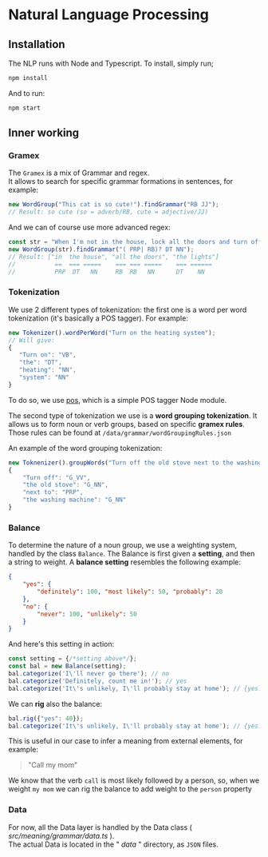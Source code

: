 # Natural Language Processing

## Installation
The NLP runs with Node and Typescript. To install, simply run;
```bash
npm install
```
And to run:
```bash
npm start
``` 

## Inner working
### Gramex
The `Gramex` is a mix of Grammar and regex.  
It allows to search for specific grammar formations in sentences, for example:
```javascript
new WordGroup("This cat is so cute!").findGrammar("RB JJ");
// Result: so cute (so = adverb/RB, cute = adjective/JJ)
```
And we can of course use more advanced regex:
```javascript
const str = "When I'm not in the house, lock all the doors and turn off the lights";
new WordGroup(str).findGrammar("( PRP| RB)? DT NN");
// Result: ["in  the house", "all the doors", "the lights"]
//           ==  === =====    === === =====    === ====== 
//           PRP  DT   NN     RB  RB   NN      DT    NN
```
### Tokenization
We use 2 different types of tokenization: the first one is a word per word tokenization (it's basically a POS tagger). For example:
```javascript
new Tokenizer().wordPerWord("Turn on the heating system");
// Will give:
{
   "Turn on": "VB",
   "the": "DT",
   "heating": "NN",
   "system": "NN"
}
```
To do so, we use [pos](https://www.npmjs.com/package/pos), which is a simple POS tagger Node module.

The second type of tokenization we use is a **word grouping tokenization**. It allows us to form noun or verb groups, based on specific **gramex rules**.
Those rules can be found at `/data/grammar/wordGroupingRules.json`

An example of the word grouping tokenization:
```javascript
new Toknenizer().groupWords("Turn off the old stove next to the washing machine")
{
    "Turn off": "G_VV",
    "the old stove": "G_NN",
    "next to": "PRP",
    "the washing machine": "G_NN"
}
```

### Balance
To determine the nature of a noun group, we use a weighting system, handled by the class `Balance`.
The Balance is first given a **setting**, and then a string to weight.
A **balance setting** resembles the following example:
```json
{
	"yes": {
		"definitely": 100, "most likely": 50, "probably": 20
	},
	"no": {
		"never": 100, "unlikely": 50
	}
}
``` 
And here's this setting in action:
```javascript
const setting = {/*setting above*/};
const bal = new Balance(setting);
bal.categorize('I\'ll never go there'); // no
bal.categorize('Definitely, count me in!'); // yes
bal.categorize('It\'s unlikely, I\'ll probably stay at home'); // {yes: 20, no:50} => no 
```

We can **rig** also the balance:
```javascript
bal.rig({"yes": 40});
bal.categorize('It\'s unlikely, I\'ll probably stay at home'); // {yes: 20+40, no:50} => yes 
```
This is useful in our case to infer a meaning from external elements, for example:

> "Call my mom"  

We know that the verb `call` is most likely followed by a person, so, when we weight `my mom` we can rig the balance to add weight to the `person` property


### Data
For now, all the Data layer is handled by the Data class ( _src/meaning/grammar/data.ts_ ).  
The actual Data is located in the " _data_ " directory, as `JSON` files.
